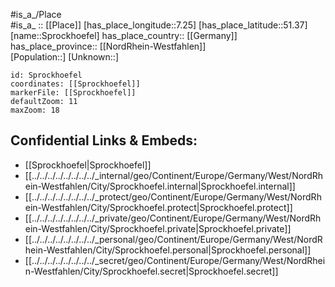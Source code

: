 ﻿---
location: [51.37,7.25] 
mapzoom: [7,12] 
mapmarker: city 
type: City
tags:
- geo/City


SpocWebEntityId: 34424
isDeleted: false
confidential: public

---
#is_a_/Place  
#is_a_ :: [[Place]] 
[has_place_longitude::7.25] 
[has_place_latitude::51.37] 
[name::Sprockhoefel] 
has_place_country:: [[Germany]]  
has_place_province:: [[NordRhein-Westfahlen]]  
[Population::] 
[Unknown::] 


```leaflet
id: Sprockhoefel
coordinates: [[Sprockhoefel]] 
markerFile: [[Sprockhoefel]] 
defaultZoom: 11 
maxZoom: 18
```


## Confidential Links & Embeds: 
- [[Sprockhoefel|Sprockhoefel]]  
- [[../../../../../../../../_internal/geo/Continent/Europe/Germany/West/NordRhein-Westfahlen/City/Sprockhoefel.internal|Sprockhoefel.internal]] 
- [[../../../../../../../../_protect/geo/Continent/Europe/Germany/West/NordRhein-Westfahlen/City/Sprockhoefel.protect|Sprockhoefel.protect]] 
- [[../../../../../../../../_private/geo/Continent/Europe/Germany/West/NordRhein-Westfahlen/City/Sprockhoefel.private|Sprockhoefel.private]] 
- [[../../../../../../../../_personal/geo/Continent/Europe/Germany/West/NordRhein-Westfahlen/City/Sprockhoefel.personal|Sprockhoefel.personal]] 
- [[../../../../../../../../_secret/geo/Continent/Europe/Germany/West/NordRhein-Westfahlen/City/Sprockhoefel.secret|Sprockhoefel.secret]] 
